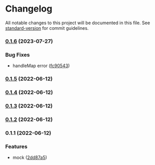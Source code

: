 # Changelog

All notable changes to this project will be documented in this file. See [standard-version](https://github.com/conventional-changelog/standard-version) for commit guidelines.

### [0.1.6](https://github.com/Saber2pr/vscode-webview/compare/v0.1.5...v0.1.6) (2023-07-27)


### Bug Fixes

* handleMap error ([fc90543](https://github.com/Saber2pr/vscode-webview/commit/fc905430a548238c36eb86ce55732a42a4683f40))

### [0.1.5](https://github.com/Saber2pr/vscode-webview/compare/v0.1.4...v0.1.5) (2022-06-12)

### [0.1.4](https://github.com/Saber2pr/vscode-webview/compare/v0.1.3...v0.1.4) (2022-06-12)

### [0.1.3](https://github.com/Saber2pr/vscode-webview/compare/v0.1.2...v0.1.3) (2022-06-12)

### [0.1.2](https://github.com/Saber2pr/vscode-webview/compare/v0.1.1...v0.1.2) (2022-06-12)

### 0.1.1 (2022-06-12)


### Features

* mock ([2dd87a5](https://github.com/Saber2pr/vscode-webview/commit/2dd87a5c9794b29bbc375aee2326572ac4b87400))
